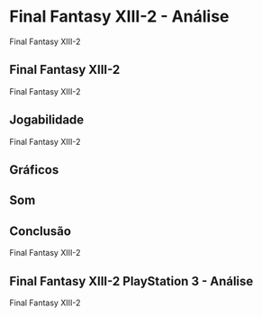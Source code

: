 ---
---

# Final Fantasy XIII-2 - Análise

Final Fantasy XIII-2

## Final Fantasy XIII-2

Final Fantasy XIII-2

## Jogabilidade

Final Fantasy XIII-2

## Gráficos


## Som

## Conclusão

Final Fantasy XIII-2

## Final Fantasy XIII-2 PlayStation 3 - Análise

Final Fantasy XIII-2
